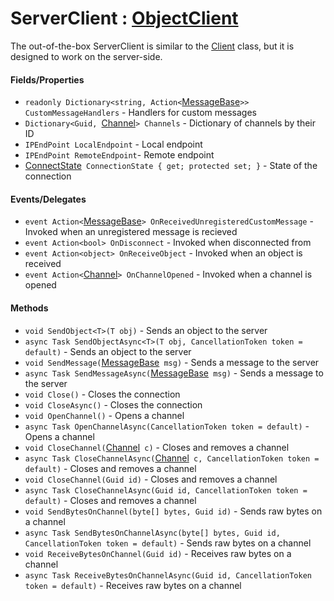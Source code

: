 # ServerClient  : [ObjectClient]()
The out-of-the-box ServerClient is similar to the [Client](https://github.com/KaiNet-X/Network/blob/master/Client.md) class, but it is designed to work on the server-side.

#### Fields/Properties
- `readonly Dictionary<string, Action<`[MessageBase]()`>> CustomMessageHandlers` - Handlers for custom messages
- `Dictionary<Guid, `[Channel](https://github.com/KaiNet-X/Network/blob/master/Channel.md)`> Channels` - Dictionary of channels by their ID
- `IPEndPoint LocalEndpoint` - Local endpoint
- `IPEndPoint RemoteEndpoint`- Remote endpoint
- [ConnectState]()` ConnectionState { get; protected set; }` - State of the connection

#### Events/Delegates

- `event Action<`[MessageBase]()`> OnReceivedUnregisteredCustomMessage` - Invoked when an unregistered message is recieved
- `event Action<bool> OnDisconnect` - Invoked when disconnected from
- `event Action<object> OnReceiveObject` - Invoked when an object is received
- `event Action<`[Channel](https://github.com/KaiNet-X/Network/blob/master/Channel.md)`> OnChannelOpened` - Invoked when a channel is opened

#### Methods
- `void SendObject<T>(T obj)` - Sends an object to the server
- `async Task SendObjectAsync<T>(T obj, CancellationToken token = default)` - Sends an object to the server
- `void SendMessage(`[MessageBase]()` msg)` - Sends a message to the server
- `async Task SendMessageAsync(`[MessageBase]()` msg)` - Sends a message to the server
- `void Close()` - Closes the connection
- `void CloseAsync()` - Closes the connection
- `void OpenChannel()` - Opens a channel
- `async Task OpenChannelAsync(CancellationToken token = default)` - Opens a channel
- `void CloseChannel(`[Channel](https://github.com/KaiNet-X/Network/blob/master/Channel.md)` c)` - Closes and removes a channel
- `async Task CloseChannelAsync(`[Channel](https://github.com/KaiNet-X/Network/blob/master/Channel.md)` c, CancellationToken token = default)` - Closes and removes a channel
- `void CloseChannel(Guid id)` - Closes and removes a channel
- `async Task CloseChannelAsync(Guid id, CancellationToken token = default)` - Closes and removes a channel
- `void SendBytesOnChannel(byte[] bytes, Guid id)` - Sends raw bytes on a channel
- `async Task SendBytesOnChannelAsync(byte[] bytes, Guid id, CancellationToken token = default)` - Sends raw bytes on a channel
- `void ReceiveBytesOnChannel(Guid id)` - Receives raw bytes on a channel
- `async Task ReceiveBytesOnChannelAsync(Guid id, CancellationToken token = default)` - Receives raw bytes on a channel